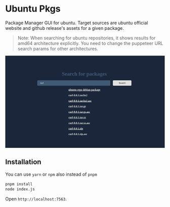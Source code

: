 # Ubuntu Pkgs

Package Manager GUI for ubuntu. Target sources are ubuntu official website and github release's assets for a given package.

> Note: When searching for ubuntu repositories, it shows results for amd64 architecture explicitly. You need to change the puppeteer URL search params for other architectures.

![Alt text](public/screenshot.png "Screenshot")

## Installation

You can use `yarn` or `npm` also instead of `pnpm`

```bash
pnpm install
node index.js
```

Open `http://localhost:7563`.
